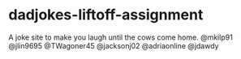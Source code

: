# dadjokes-liftoff-assignment
A joke site to make you laugh until the cows come home.
@mkilp91
@jlin9695
@TWagoner45
@jacksonj02
@adriaonline
@jdawdy
